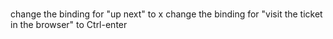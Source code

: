 # 
change the binding for "up next" to x
change the binding for "visit the ticket in the browser" to Ctrl-enter

